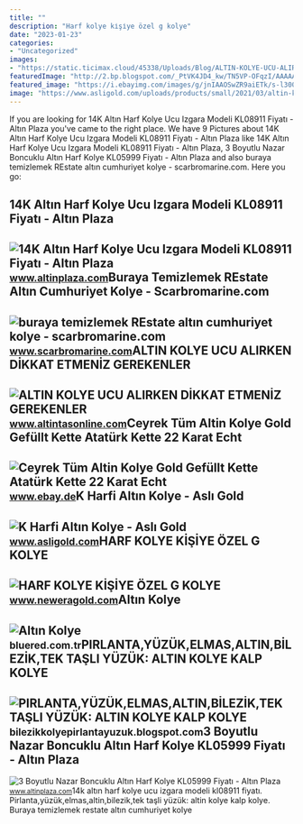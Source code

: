 ```yaml
---
title: ""
description: "Harf kolye ki̇şi̇ye özel g kolye"
date: "2023-01-23"
categories:
- "Uncategorized"
images:
- "https://static.ticimax.cloud/45338/Uploads/Blog/ALTIN-KOLYE-UCU-ALIRKEN-DIKKAT-ETMENIZ-G-40f3.jpg"
featuredImage: "http://2.bp.blogspot.com/_PtVK4JD4_kw/TN5VP-OFqzI/AAAAAAAAA4g/9yTDMaLjpWM/s1600/Beyaz+Kalp+Kolye+2.jpg"
featured_image: "https://i.ebayimg.com/images/g/jnIAAOSwZR9aiETk/s-l300.gif"
image: "https://www.asligold.com/uploads/products/small/2021/03/altin-k-harfi-yuzuk-fty0014-750x750.jpg"
---
```


If you are looking for 14K Altın Harf Kolye Ucu Izgara Modeli KL08911 Fiyatı - Altın Plaza you've came to the right place. We have 9 Pictures about 14K Altın Harf Kolye Ucu Izgara Modeli KL08911 Fiyatı - Altın Plaza like 14K Altın Harf Kolye Ucu Izgara Modeli KL08911 Fiyatı - Altın Plaza, 3 Boyutlu Nazar Boncuklu Altın Harf Kolye KL05999 Fiyatı - Altın Plaza and also buraya temizlemek REstate altın cumhuriyet kolye - scarbromarine.com. Here you go:

14K Altın Harf Kolye Ucu Izgara Modeli KL08911 Fiyatı - Altın Plaza
-------------------------------------------------------------------

 ![14K Altın Harf Kolye Ucu Izgara Modeli KL08911 Fiyatı - Altın Plaza](https://www.altinplaza.com/images/urunler/14K-Altin-Kolye-Ucu-Izgara-Modeli-KL08911-resim3-23045.jpg) <small>www.altinplaza.com</small>Buraya Temizlemek REstate Altın Cumhuriyet Kolye - Scarbromarine.com
--------------------------------------------------------------------

 ![buraya temizlemek REstate altın cumhuriyet kolye - scarbromarine.com](https://www.cigold.com.tr/images/urunler/Cigold-14-Ayar-Altin-Tas--li-Tug--rali-Kolye-Ucu-K2KLU0385054867-resim-4867.jpg) <small>www.scarbromarine.com</small>ALTIN KOLYE UCU ALIRKEN DİKKAT ETMENİZ GEREKENLER
-------------------------------------------------

 ![ALTIN KOLYE UCU ALIRKEN DİKKAT ETMENİZ GEREKENLER](https://static.ticimax.cloud/45338/Uploads/Blog/ALTIN-KOLYE-UCU-ALIRKEN-DIKKAT-ETMENIZ-G-40f3.jpg) <small>www.altintasonline.com</small>Ceyrek Tüm Altin Kolye Gold Gefüllt Kette Atatürk Kette 22 Karat Echt
---------------------------------------------------------------------

 ![Ceyrek Tüm Altin Kolye Gold Gefüllt Kette Atatürk Kette 22 Karat Echt](https://i.ebayimg.com/images/g/jnIAAOSwZR9aiETk/s-l300.gif) <small>www.ebay.de</small>K Harfi Altın Kolye - Aslı Gold
-------------------------------

 ![K Harfi Altın Kolye - Aslı Gold](https://www.asligold.com/uploads/products/small/2021/03/altin-k-harfi-yuzuk-fty0014-750x750.jpg) <small>www.asligold.com</small>HARF KOLYE KİŞİYE ÖZEL G KOLYE
------------------------------

 ![HARF KOLYE KİŞİYE ÖZEL G KOLYE](https://static.ticimax.cloud/44461/uploads/urunresimleri/buyuk/altin-g-harfli-kolye-851-9a.png) <small>www.neweragold.com</small>Altın Kolye
-----------

 ![Altın Kolye](https://bluered.com.tr/wp-content/uploads/2017/03/urun1.jpg) <small>bluered.com.tr</small>PIRLANTA,YÜZÜK,ELMAS,ALTIN,BİLEZİK,TEK TAŞLI YÜZÜK: ALTIN KOLYE KALP KOLYE
--------------------------------------------------------------------------

 ![PIRLANTA,YÜZÜK,ELMAS,ALTIN,BİLEZİK,TEK TAŞLI YÜZÜK: ALTIN KOLYE KALP KOLYE](http://2.bp.blogspot.com/_PtVK4JD4_kw/TN5VP-OFqzI/AAAAAAAAA4g/9yTDMaLjpWM/s1600/Beyaz+Kalp+Kolye+2.jpg) <small>bilezikkolyepirlantayuzuk.blogspot.com</small>3 Boyutlu Nazar Boncuklu Altın Harf Kolye KL05999 Fiyatı - Altın Plaza
----------------------------------------------------------------------

 ![3 Boyutlu Nazar Boncuklu Altın Harf Kolye KL05999 Fiyatı - Altın Plaza](https://www.altinplaza.com/images/urunler/3-Boyutlu-Nazar-Boncuklu-Altin-Harf-Kolye-KL05999-resim4-22128.jpg) <small>www.altinplaza.com</small>14k altın harf kolye ucu izgara modeli kl08911 fiyatı. Pirlanta,yüzük,elmas,altin,bi̇lezi̇k,tek taşli yüzük: altin kolye kalp kolye. Buraya temizlemek restate altın cumhuriyet kolye
